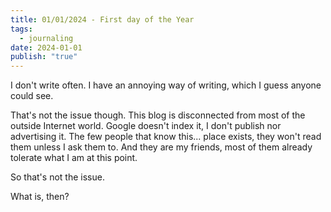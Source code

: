 ```yaml
---
title: 01/01/2024 - First day of the Year
tags:
  - journaling
date: 2024-01-01
publish: "true"
---
```

I don't write often. I have an annoying way of writing, which I guess anyone could see.

That's not the issue though. This blog is disconnected from most of the outside Internet world. Google doesn't index it, I don't publish nor advertising it. The few people that know this... place exists, they won't read them unless I ask them to. And they are my friends, most of them already tolerate what I am at this point.

So that's not the issue.

What is, then?

